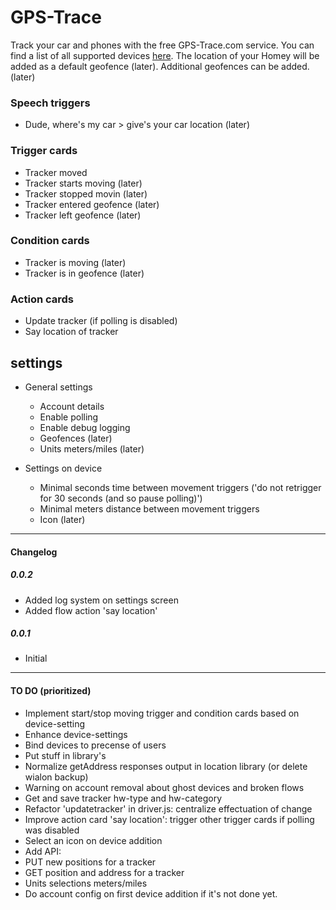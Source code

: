 # GPS-Trace

Track your car and phones with the free GPS-Trace.com service. You can find a list of all supported devices [here](http://gps-trace.com/en/hardware). The location of
your Homey will be added as a default geofence (later). Additional geofences can be added. (later)

### Speech triggers
 - Dude, where's my car > give's your car location (later)

### Trigger cards
 - Tracker moved
 - Tracker starts moving (later)
 - Tracker stopped movin (later)
 - Tracker entered geofence (later)
 - Tracker left geofence (later)

### Condition cards
 - Tracker is moving (later)
 - Tracker is in geofence (later)

### Action cards
 - Update tracker (if polling is disabled)
 - Say location of tracker

## settings
 - General settings
    - Account details
    - Enable polling
    - Enable debug logging
    - Geofences (later)
    - Units meters/miles (later)

 - Settings on device
    - Minimal seconds time between movement triggers
      ('do not retrigger for 30 seconds (and so pause polling)')
    - Minimal meters distance between movement triggers
    - Icon (later)

---
#### Changelog
##### 0.0.2
- Added log system on settings screen
- Added flow action 'say location'
##### 0.0.1
- Initial
---
#### TO DO (prioritized)
- Implement start/stop moving trigger and condition cards based on device-setting
- Enhance device-settings
- Bind devices to precense of users
- Put stuff in library's
- Normalize getAddress responses output in location library (or delete wialon backup)
- Warning on account removal about ghost devices and broken flows
- Get and save tracker hw-type and hw-category
- Refactor 'updatetracker' in driver.js: centralize effectuation of change
- Improve action card 'say location': trigger other trigger cards if polling was disabled
- Select an icon on device addition
- Add API:
 - PUT new positions for a tracker
 - GET position and address for a tracker
 - Units selections meters/miles
- Do account config on first device addition if it's not done yet.
